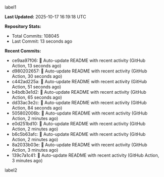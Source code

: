 
label1 
<!-- ACTIVITY_START -->
**Last Updated:** 2025-10-17 16:19:18 UTC

**Repository Stats:**
- Total Commits: 108045
- Last Commit: 13 seconds ago

**Recent Commits:**
- ce9aa97f06: 🤖 Auto-update README with recent activity (GitHub Action, 13 seconds ago)
- d980202657: 🤖 Auto-update README with recent activity (GitHub Action, 30 seconds ago)
- c442ad225a: 🤖 Auto-update README with recent activity (GitHub Action, 51 seconds ago)
- b4bdb3e1d2: 🤖 Auto-update README with recent activity (GitHub Action, 65 seconds ago)
- dd33ac3e2c: 🤖 Auto-update README with recent activity (GitHub Action, 84 seconds ago)
- 505802006b: 🤖 Auto-update README with recent activity (GitHub Action, 2 minutes ago)
- e0d251bd10: 🤖 Auto-update README with recent activity (GitHub Action, 2 minutes ago)
- b6c5b63afc: 🤖 Auto-update README with recent activity (GitHub Action, 2 minutes ago)
- 8a2033b03e: 🤖 Auto-update README with recent activity (GitHub Action, 3 minutes ago)
- 139c7a1c41: 🤖 Auto-update README with recent activity (GitHub Action, 3 minutes ago)
<!-- ACTIVITY_END -->

label2
